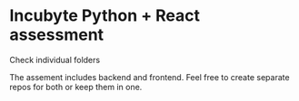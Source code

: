 # Incubyte Python + React assessment

Check individual folders

The assement includes backend and frontend. Feel free to create separate repos for both or keep them in one.
